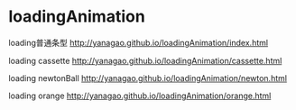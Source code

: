 # loadingAnimation
loading普通条型
http://yanagao.github.io/loadingAnimation/index.html

loading cassette
http://yanagao.github.io/loadingAnimation/cassette.html

loading newtonBall
http://yanagao.github.io/loadingAnimation/newton.html

loading orange
http://yanagao.github.io/loadingAnimation/orange.html
